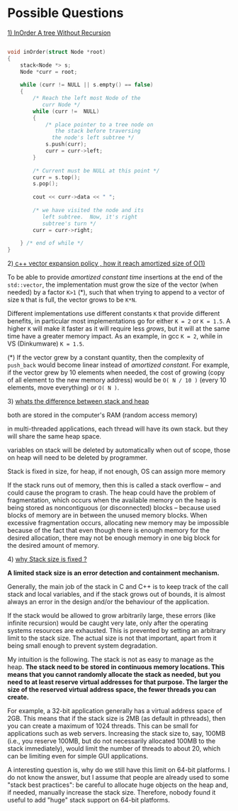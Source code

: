 # Possible Questions

[1\) InOrder A tree Without Recursion](https://www.geeksforgeeks.org/inorder-tree-traversal-without-recursion/)

```cpp

void inOrder(struct Node *root) 
{ 
    stack<Node *> s; 
    Node *curr = root; 
  
    while (curr != NULL || s.empty() == false) 
    { 
        /* Reach the left most Node of the 
           curr Node */
        while (curr !=  NULL) 
        { 
            /* place pointer to a tree node on 
               the stack before traversing 
              the node's left subtree */
            s.push(curr); 
            curr = curr->left; 
        } 
  
        /* Current must be NULL at this point */
        curr = s.top(); 
        s.pop(); 
  
        cout << curr->data << " "; 
  
        /* we have visited the node and its 
           left subtree.  Now, it's right 
           subtree's turn */
        curr = curr->right; 
  
    } /* end of while */
} 

```

2\)[ c++ vector expansion policy , how it reach amortized size of O\(1\)](https://stackoverflow.com/questions/5232198/about-vectors-growth)

To be able to provide _amortized constant time_ insertions at the end of the `std::vector`, the implementation must grow the size of the vector \(when needed\) by a factor `K>1` \(\*\), such that when trying to append to a vector of size `N` that is full, the vector grows to be `K*N`.

Different implementations use different constants `K` that provide different benefits, in particular most implementations go for either `K = 2` or `K = 1.5`. A higher `K` will make it faster as it will require less _grows_, but it will at the same time have a greater memory impact. As an example, in gcc `K = 2`, while in VS \(Dinkumware\) `K = 1.5`.

\(\*\) If the vector grew by a constant quantity, then the complexity of `push_back` would become linear instead of _amortized constant_. For example, if the vector grew by 10 elements when needed, the cost of growing \(copy of all element to the new memory address\) would be `O( N / 10 )` \(every 10 elements, move everything\) or `O( N )`.

3\) [whats the difference between stack and heap](https://www.programmerinterview.com/data-structures/difference-between-stack-and-heap/)

both are stored in the computer's RAM \(random access memory\)

in multi-threaded applications, each thread will have its own stack. but they will share the same heap space.

variables on stack will be deleted by automatically when out of scope, those on heap will need to be deleted by programmer.

Stack is fixed in size, for heap, if not enough, OS can assign more memory 

If the stack runs out of memory, then this is called a stack overflow – and could cause the program to crash. The heap could have the problem of fragmentation, which occurs when the available memory on the heap is being stored as noncontiguous \(or disconnected\) blocks – because used blocks of memory are in between the unused memory blocks. When excessive fragmentation occurs, allocating new memory may be impossible because of the fact that even though there is enough memory for the desired allocation, there may not be enough memory in one big block for the desired amount of memory.

4\) [why Stack size is fixed ?](https://stackoverflow.com/questions/10482974/why-is-stack-memory-size-so-limited/10483164#10483164?newreg=65af10fa654b452da8c5c6cdc6317895)

**A limited stack size is an error detection and containment mechanism.**

Generally, the main job of the stack in C and C++ is to keep track of the call stack and local variables, and if the stack grows out of bounds, it is almost always an error in the design and/or the behaviour of the application.

If the stack would be allowed to grow arbitrarily large, these errors \(like infinite recursion\) would be caught very late, only after the operating systems resources are exhausted. This is prevented by setting an arbitrary limit to the stack size. The actual size is not that important, apart from it being small enough to prevent system degradation.

My intuition is the following. The stack is not as easy to manage as the heap. **The stack need to be stored in continuous memory locations. This means that you cannot randomly allocate the stack as needed, but you need to at least reserve virtual addresses for that purpose. The larger the size of the reserved virtual address space, the fewer threads you can create.**

For example, a 32-bit application generally has a virtual address space of 2GB. This means that if the stack size is 2MB \(as default in pthreads\), then you can create a maximum of 1024 threads. This can be small for applications such as web servers. Increasing the stack size to, say, 100MB \(i.e., you reserve 100MB, but do not necessarily allocated 100MB to the stack immediately\), would limit the number of threads to about 20, which can be limiting even for simple GUI applications.

A interesting question is, why do we still have this limit on 64-bit platforms. I do not know the answer, but I assume that people are already used to some "stack best practices": be careful to allocate huge objects on the heap and, if needed, manually increase the stack size. Therefore, nobody found it useful to add "huge" stack support on 64-bit platforms.

